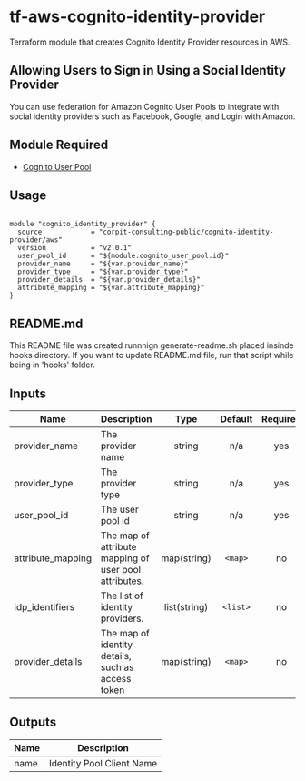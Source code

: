 
# tf-aws-cognito-identity-provider

Terraform module that creates Cognito Identity Provider resources in AWS.

## Allowing Users to Sign in Using a Social Identity Provider
  You can use federation for Amazon Cognito User Pools to integrate with social identity providers such as Facebook, Google, and Login with Amazon.

## Module Required

* [Cognito User Pool](https://registry.terraform.io/modules/corpit-consulting-public/cognito-user-pool/aws/0.1.5)


## Usage

```hcl

module "cognito_identity_provider" {
  source            = "corpit-consulting-public/cognito-identity-provider/aws"
  version           = "v2.0.1"
  user_pool_id      = "${module.cognito_user_pool.id}"
  provider_name     = "${var.provider_name}"
  provider_type     = "${var.provider_type}"
  provider_details  = "${var.provider_details}"
  attribute_mapping = "${var.attribute_mapping}"
}

```

## README.md
This README file was created runnnign generate-readme.sh placed insinde hooks directory.
If you want to update README.md file, run that script while being in 'hooks' folder.
## Inputs

| Name | Description | Type | Default | Required |
|------|-------------|:----:|:-----:|:-----:|
| provider\_name | The provider name | string | n/a | yes |
| provider\_type | The provider type | string | n/a | yes |
| user\_pool\_id | The user pool id | string | n/a | yes |
| attribute\_mapping | The map of attribute mapping of user pool attributes. | map(string) | `<map>` | no |
| idp\_identifiers | The list of identity providers. | list(string) | `<list>` | no |
| provider\_details | The map of identity details, such as access token | map(string) | `<map>` | no |

## Outputs

| Name | Description |
|------|-------------|
| name | Identity Pool Client Name |

